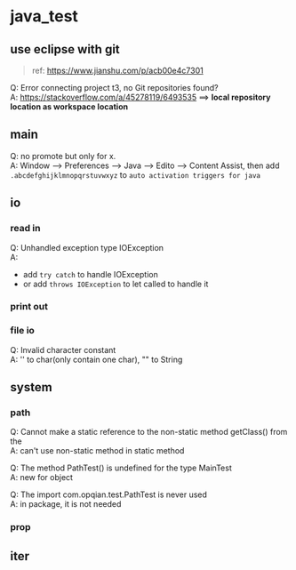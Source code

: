 # java_test

## use eclipse with git

> ref: https://www.jianshu.com/p/acb00e4c7301

Q: Error connecting project t3, no Git repositories found?  
A: https://stackoverflow.com/a/45278119/6493535 ==> **local repository location as workspace location**


## main

Q: no promote but only for x.  
A: Window --> Preferences --> Java --> Edito --> Content Assist, then add `.abcdefghijklmnopqrstuvwxyz` to `auto activation triggers for java`

## io

### read in

Q: Unhandled exception type IOException  
A:
- add `try catch` to handle IOException  
- or add `throws IOException` to let called to handle it

### print out

### file io

Q: Invalid character constant  
A: '' to char(only contain one char), "" to String

## system

### path

Q: Cannot make a static reference to the non-static method getClass() from the  
A: can't use non-static method in static method

Q: The method PathTest() is undefined for the type MainTest  
A: new for object

Q: The import com.opqian.test.PathTest is never used  
A: in package, it is not needed


### prop


## iter
